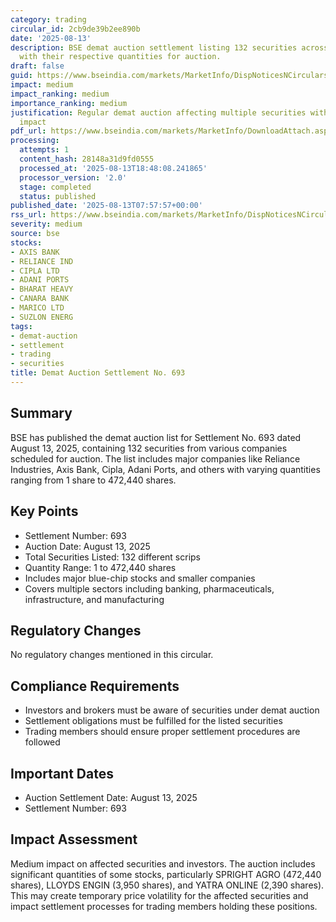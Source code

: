```yaml
---
category: trading
circular_id: 2cb9de39b2ee890b
date: '2025-08-13'
description: BSE demat auction settlement listing 132 securities across various sectors
  with their respective quantities for auction.
draft: false
guid: https://www.bseindia.com/markets/MarketInfo/DispNoticesNCirculars.aspx?Noticeid={0525D1E4-7C5F-4C10-913E-DA179B851CA9}&noticeno=20250813-6&dt=08/13/2025&icount=6&totcount=73&flag=0
impact: medium
impact_ranking: medium
importance_ranking: medium
justification: Regular demat auction affecting multiple securities with moderate trading
  impact
pdf_url: https://www.bseindia.com/markets/MarketInfo/DownloadAttach.aspx?id=20250813-6&attachedId=fb1bde16-91ed-430d-82cc-75b5dea34b2d
processing:
  attempts: 1
  content_hash: 28148a31d9fd0555
  processed_at: '2025-08-13T18:48:08.241865'
  processor_version: '2.0'
  stage: completed
  status: published
published_date: '2025-08-13T07:57:57+00:00'
rss_url: https://www.bseindia.com/markets/MarketInfo/DispNoticesNCirculars.aspx?Noticeid={0525D1E4-7C5F-4C10-913E-DA179B851CA9}&noticeno=20250813-6&dt=08/13/2025&icount=6&totcount=73&flag=0
severity: medium
source: bse
stocks:
- AXIS BANK
- RELIANCE IND
- CIPLA LTD
- ADANI PORTS
- BHARAT HEAVY
- CANARA BANK
- MARICO LTD
- SUZLON ENERG
tags:
- demat-auction
- settlement
- trading
- securities
title: Demat Auction Settlement No. 693
---
```


## Summary

BSE has published the demat auction list for Settlement No. 693 dated August 13, 2025, containing 132 securities from various companies scheduled for auction. The list includes major companies like Reliance Industries, Axis Bank, Cipla, Adani Ports, and others with varying quantities ranging from 1 share to 472,440 shares.

## Key Points

- Settlement Number: 693
- Auction Date: August 13, 2025
- Total Securities Listed: 132 different scrips
- Quantity Range: 1 to 472,440 shares
- Includes major blue-chip stocks and smaller companies
- Covers multiple sectors including banking, pharmaceuticals, infrastructure, and manufacturing

## Regulatory Changes

No regulatory changes mentioned in this circular.

## Compliance Requirements

- Investors and brokers must be aware of securities under demat auction
- Settlement obligations must be fulfilled for the listed securities
- Trading members should ensure proper settlement procedures are followed

## Important Dates

- Auction Settlement Date: August 13, 2025
- Settlement Number: 693

## Impact Assessment

Medium impact on affected securities and investors. The auction includes significant quantities of some stocks, particularly SPRIGHT AGRO (472,440 shares), LLOYDS ENGIN (3,950 shares), and YATRA ONLINE (2,390 shares). This may create temporary price volatility for the affected securities and impact settlement processes for trading members holding these positions.